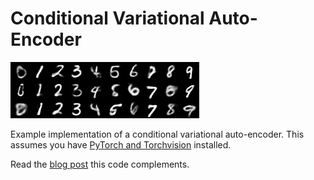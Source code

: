 # Conditional Variational Auto-Encoder

![Generated MNIST images.](sample.png)

Example implementation of a conditional variational auto-encoder. This assumes you
have [PyTorch and Torchvision](https://pytorch.org) installed.

Read the [blog post](https://tilman.xyz/understanding-cvaes/) this code complements.
